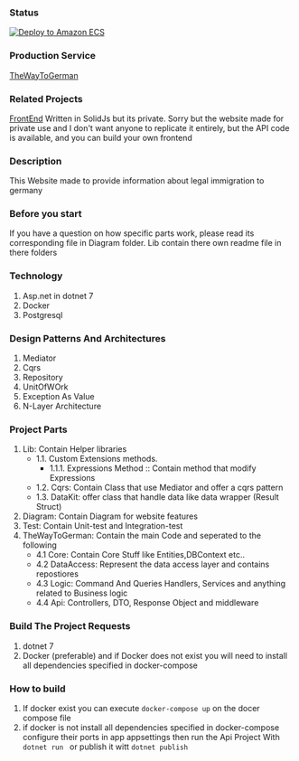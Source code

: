 ### Status
[![Deploy to Amazon ECS](https://github.com/masaylighto/TheWayToGerman-Asp.net/actions/workflows/AwsProduction.yml/badge.svg)](https://github.com/masaylighto/TheWayToGerman-Asp.net/actions/workflows/AwsProduction.yml)
### Production Service
[TheWayToGerman](https://www.derwegzumdeutsch.land/)
### Related Projects
[FrontEnd](https://github.com/masaylighto/TheWayToGerman-SolidJS) Written in SolidJs but its private.
Sorry but the website made for private use and I don't want anyone to replicate it entirely, but the API code is available, and you can build your own frontend
### Description 
This Website made to provide information about legal immigration to germany 
### Before you start
If you have a question on how specific parts work, please read its corresponding file in Diagram folder.
Lib contain there own readme file in there folders
### Technology 
1. Asp.net in dotnet 7
2. Docker
3. Postgresql
### Design Patterns And Architectures
1. Mediator
2. Cqrs
3. Repository
4. UnitOfWOrk
5. Exception As Value
6. N-Layer Architecture
### Project Parts
1. Lib: Contain Helper libraries
   - 1.1. Custom Extensions methods.
      - 1.1.1. Expressions Method :: Contain method that modify Expressions
   - 1.2. Cqrs: Contain Class that use Mediator and offer a cqrs pattern
   - 1.3. DataKit: offer class that handle data like data wrapper (Result Struct)
2. Diagram: Contain Diagram for website features
3. Test: Contain Unit-test and Integration-test
4. TheWayToGerman: Contain the main Code and seperated to the following
   - 4.1 Core: Contain Core Stuff like Entities,DBContext etc..
   - 4.2 DataAccess: Represent the data access layer and contains repostiores
   - 4.3 Logic: Command And Queries Handlers, Services and anything related to Business logic
   - 4.4 Api: Controllers, DTO, Response Object and middleware
### Build The Project Requests
1. dotnet 7
2. Docker (preferable) and if Docker does not exist you will need to install all dependencies specified in docker-compose 
### How to build
1. If docker exist you can execute ```docker-compose up``` on the docer compose file
2. if docker is not install all dependencies specified in docker-compose configure their ports in app appsettings then run the Api Project With ```dotnet run ``` or publish it witt ```dotnet publish```
